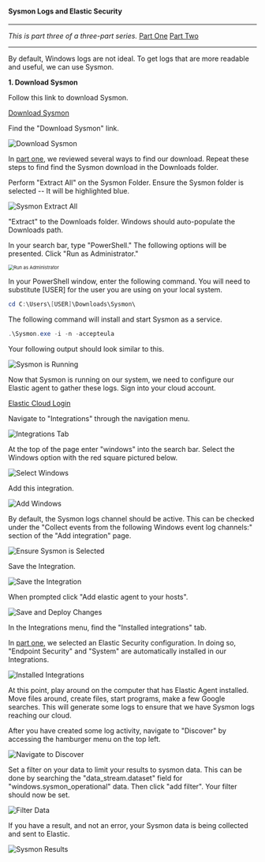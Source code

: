 #### Sysmon Logs and Elastic Security

---

*This is part three of a three-part series.*
	[Part One](./elk_in_the_cloud.md "Elk in the Cloud")
	[Part Two](./elastic_agent.md "Elastic Agents")

---

By default, Windows logs are not ideal.  To get logs that are more readable and useful, we can use Sysmon. 

**1. Download Sysmon**

Follow this link to download Sysmon.

[Download Sysmon](https://docs.microsoft.com/en-us/sysinternals/downloads/sysmon "https://docs.microsoft.com/en-us/sysinternals/downloads/sysmon")

Find the "Download Sysmon" link.


![Download Sysmon](./images/sysmon_download.png)


In [part one](./elk_in_the_cloud.md "Elk in the Cloud"), we reviewed several ways to find our download.  Repeat these steps to find find the Sysmon download in the Downloads folder.


Perform "Extract All" on the Sysmon Folder. Ensure the Sysmon folder is selected -- It will be highlighted blue.

![Sysmon Extract All](./images/sysmon_extract_all.png)

"Extract" to the Downloads folder.  Windows should auto-populate the Downloads path.

In your search bar, type "PowerShell."
The following options will be presented.  Click "Run as Administrator."

<img src="./images/powershell.png" alt="Run as Administrator" style="zoom:67%;" />

In your PowerShell window, enter the following command. You will need to substitute [USER] for the user you are using on your local system.

```powershell
cd C:\Users\[USER]\Downloads\Sysmon\
```


The following command will install and start Sysmon as a service.

```powershell
.\Sysmon.exe -i -n -accepteula
```


Your following output should look similar to this.


![Sysmon is Running](./images/sysmon_running.png)


Now that Sysmon is running on our system, we need to configure our Elastic agent to gather these logs.  Sign into your cloud account.


[Elastic Cloud Login](https://cloud.elastic.co/login "https://cloud.elastic.co/login")


Navigate to "Integrations" through the navigation menu.


![Integrations Tab](./images/integrations.PNG)


At the top of the page enter "windows" into the search bar.  Select the Windows option with the red square pictured below.


![Select Windows](./images/which_windows.PNG)


Add this integration.


![Add Windows](./images/installation.PNG)


By default, the Sysmon logs channel should be active.  This can be checked under the "Collect events from the following Windows event log channels:" section of the "Add integration" page.


![Ensure Sysmon is Selected](./images/sysmon_selected.png)


Save the Integration.


![Save the Integration](./images/saveandnext.PNG)


When prompted click "Add elastic agent to your hosts".


![Save and Deploy Changes](./images/addelastichost.PNG)


In the Integrations menu, find the "Installed integrations" tab.

In [part one](./elk_in_the_cloud.md "Elk in the Cloud"), we selected an Elastic Security configuration. In doing so, "Endpoint Security" and "System" are automatically installed in our Integrations.


![Installed Integrations](./images/integrations_extras.PNG)


At this point, play around on the computer that has Elastic Agent installed.  Move files around, create files, start programs, make a few Google searches.  This will generate some logs to ensure that we have Sysmon logs reaching our cloud.

After you have created some log activity, navigate to "Discover" by accessing the hamburger menu on the top left.


![Navigate to Discover](./images/filter.PNG)


Set a filter on your data to limit your results to sysmon data.  This can be done by searching the "data_stream.dataset" field for "windows.sysmon_operational" data. Then click "add filter". Your filter should now be set.


![Filter Data](./images/applied_filter.PNG)

If you have a result, and not an error, your Sysmon data is being collected and sent to Elastic.


![Sysmon Results](./images/final.PNG)
